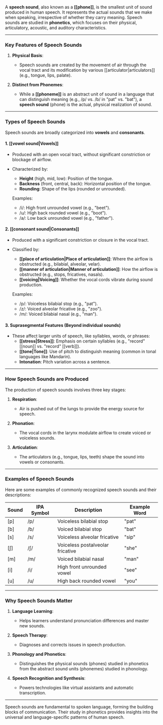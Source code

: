A **speech sound**, also known as a **[[phone]]**, is the smallest unit of sound produced in human speech. It represents the actual sounds that we make when speaking, irrespective of whether they carry meaning. Speech sounds are studied in **phonetics**, which focuses on their physical, articulatory, acoustic, and auditory characteristics.

---

### **Key Features of Speech Sounds**

1. **Physical Basis**:
    
    - Speech sounds are created by the movement of air through the vocal tract and its modification by various [[articulator|articulators]] (e.g., tongue, lips, palate).
2. **Distinct from Phonemes**:
    
    - While a **[[phoneme]]** is an abstract unit of sound in a language that can distinguish meaning (e.g., /p/ vs. /b/ in "pat" vs. "bat"), a **speech sound** (phone) is the actual, physical realization of sound.

---

### **Types of Speech Sounds**

Speech sounds are broadly categorized into **vowels** and **consonants**.

#### **1. [[vowel sound|Vowels]]**

- Produced with an open vocal tract, without significant constriction or blockage of airflow.
    
- Characterized by:
    
    - **Height** (high, mid, low): Position of the tongue.
    - **Backness** (front, central, back): Horizontal position of the tongue.
    - **Rounding**: Shape of the lips (rounded or unrounded).
    
    Examples:
    
    - /i/: High front unrounded vowel (e.g., "beet").
    - /u/: High back rounded vowel (e.g., "boot").
    - /a/: Low back unrounded vowel (e.g., "father").

#### **2. [[consonant sound|Consonants]]**

- Produced with a significant constriction or closure in the vocal tract.
    
- Classified by:
    
    - **[[place of articulation|Place of articulation]]**: Where the airflow is obstructed (e.g., bilabial, alveolar, velar).
    - **[[manner of articulation|Manner of articulation]]**: How the airflow is obstructed (e.g., stops, fricatives, nasals).
    - **[[voicing|Voicing]]**: Whether the vocal cords vibrate during sound production.
    
    Examples:
    
    - /p/: Voiceless bilabial stop (e.g., "pat").
    - /z/: Voiced alveolar fricative (e.g., "zoo").
    - /m/: Voiced bilabial nasal (e.g., "man").

#### **3. Suprasegmental Features** (Beyond individual sounds)

- These affect larger units of speech, like syllables, words, or phrases:
    - **[[stress|Stress]]**: Emphasis on certain syllables (e.g., "record" [[noun]] vs. "record" [[verb]]).
    - **[[tone|Tone]]**: Use of pitch to distinguish meaning (common in tonal languages like Mandarin).
    - **Intonation**: Pitch variation across a sentence.

---

### **How Speech Sounds are Produced**

The production of speech sounds involves three key stages:

1. **Respiration**:
    
    - Air is pushed out of the lungs to provide the energy source for speech.
2. **Phonation**:
    
    - The vocal cords in the larynx modulate airflow to create voiced or voiceless sounds.
3. **Articulation**:
    
    - The articulators (e.g., tongue, lips, teeth) shape the sound into vowels or consonants.

---

### **Examples of Speech Sounds**

Here are some examples of commonly recognized speech sounds and their descriptions:

|**Sound**|**IPA Symbol**|**Description**|**Example Word**|
|---|---|---|---|
|[p]|/p/|Voiceless bilabial stop|"pat"|
|[b]|/b/|Voiced bilabial stop|"bat"|
|[s]|/s/|Voiceless alveolar fricative|"sip"|
|[ʃ]|/ʃ/|Voiceless postalveolar fricative|"she"|
|[m]|/m/|Voiced bilabial nasal|"man"|
|[i]|/i/|High front unrounded vowel|"see"|
|[u]|/u/|High back rounded vowel|"you"|

---

### **Why Speech Sounds Matter**

1. **Language Learning**:
    
    - Helps learners understand pronunciation differences and master new sounds.
2. **Speech Therapy**:
    
    - Diagnoses and corrects issues in speech production.
3. **Phonology and Phonetics**:
    
    - Distinguishes the physical sounds (phones) studied in phonetics from the abstract sound units (phonemes) studied in phonology.
4. **Speech Recognition and Synthesis**:
    
    - Powers technologies like virtual assistants and automatic transcription.

---

Speech sounds are fundamental to spoken language, forming the building blocks of communication. Their study in phonetics provides insights into the universal and language-specific patterns of human speech.